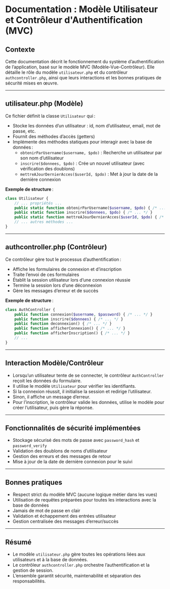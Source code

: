 # Documentation : Modèle Utilisateur et Contrôleur d'Authentification (MVC)

## Contexte

Cette documentation décrit le fonctionnement du système d’authentification de l’application, basé sur le modèle MVC (Modèle-Vue-Contrôleur). Elle détaille le rôle du modèle `utilisateur.php` et du contrôleur `authcontroller.php`, ainsi que leurs interactions et les bonnes pratiques de sécurité mises en œuvre.

---

## utilisateur.php (Modèle)

Ce fichier définit la classe `Utilisateur` qui :

- Stocke les données d’un utilisateur : id, nom d’utilisateur, email, mot de passe, etc.
- Fournit des méthodes d’accès (getters)
- Implémente des méthodes statiques pour interagir avec la base de données :
  - `obtenirParUsername($username, $pdo)` : Recherche un utilisateur par son nom d’utilisateur
  - `inscrire($donnees, $pdo)` : Crée un nouvel utilisateur (avec vérification des doublons)
  - `mettreAJourDernierAcces($userId, $pdo)` : Met à jour la date de la dernière connexion

**Exemple de structure** :
```php
class Utilisateur {
    // ... propriétés ...
    public static function obtenirParUsername($username, $pdo) { /* ... */ }
    public static function inscrire($donnees, $pdo) { /* ... */ }
    public static function mettreAJourDernierAcces($userId, $pdo) { /* ... */ }
    // ... autres méthodes ...
}
```

---

## authcontroller.php (Contrôleur)

Ce contrôleur gère tout le processus d’authentification :

- Affiche les formulaires de connexion et d’inscription
- Traite l’envoi de ces formulaires
- Établit la session utilisateur lors d’une connexion réussie
- Termine la session lors d’une déconnexion
- Gère les messages d’erreur et de succès

**Exemple de structure** :
```php
class AuthController {
    public function connexion($username, $password) { /* ... */ }
    public function inscrire($donnees) { /* ... */ }
    public function deconnexion() { /* ... */ }
    public function afficherConnexion() { /* ... */ }
    public function afficherInscription() { /* ... */ }
    // ...
}
```

---

## Interaction Modèle/Contrôleur

- Lorsqu’un utilisateur tente de se connecter, le contrôleur `AuthController` reçoit les données du formulaire.
- Il utilise le modèle `Utilisateur` pour vérifier les identifiants.
- Si la connexion réussit, il initialise la session et redirige l’utilisateur.
- Sinon, il affiche un message d’erreur.
- Pour l’inscription, le contrôleur valide les données, utilise le modèle pour créer l’utilisateur, puis gère la réponse.

---

## Fonctionnalités de sécurité implémentées

- Stockage sécurisé des mots de passe avec `password_hash` et `password_verify`
- Validation des doublons de noms d’utilisateur
- Gestion des erreurs et des messages de retour
- Mise à jour de la date de dernière connexion pour le suivi

---

## Bonnes pratiques
- Respect strict du modèle MVC (aucune logique métier dans les vues)
- Utilisation de requêtes préparées pour toutes les interactions avec la base de données
- Jamais de mot de passe en clair
- Validation et échappement des entrées utilisateur
- Gestion centralisée des messages d’erreur/succès

---

## Résumé
- Le modèle `utilisateur.php` gère toutes les opérations liées aux utilisateurs et à la base de données.
- Le contrôleur `authcontroller.php` orchestre l’authentification et la gestion de session.
- L’ensemble garantit sécurité, maintenabilité et séparation des responsabilités.
